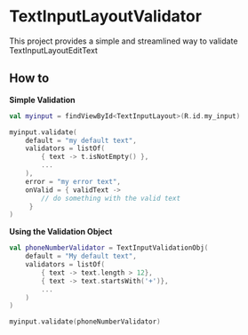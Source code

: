 # TextInputLayoutValidator
This project provides a simple and streamlined way to validate TextInputLayoutEditText

## How to
<b>Simple Validation</b>
```kotlin
val myinput = findViewById<TextInputLayout>(R.id.my_input)

myinput.validate(
    default = "my default text",
    validators = listOf(
        { text -> t.isNotEmpty() },
        ...
    ),
    error = "my error text",
    onValid = { validText -> 
        // do something with the valid text
     }
)
```

<b>Using the Validation Object</b>

```kotlin
val phoneNumberValidator = TextInputValidationObj(
    default = "My default text",
    validators = listOf(
        { text -> text.length > 12},
        { text -> text.startsWith('+')},
        ...
    )
)

myinput.validate(phoneNumberValidator)
```




